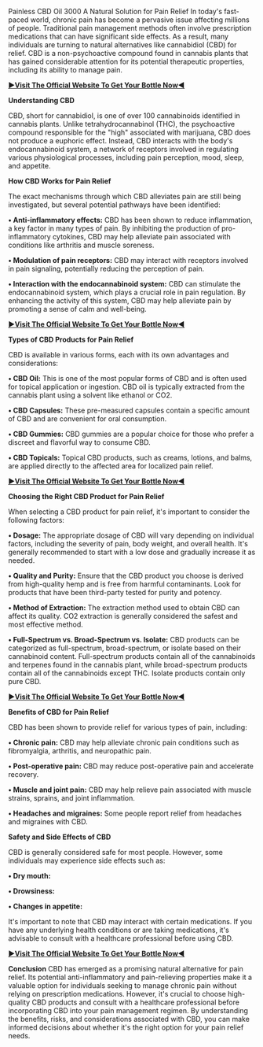 Painless CBD Oil 3000 A Natural Solution for Pain Relief In today's fast-paced world, chronic pain has become a pervasive issue affecting millions of people. Traditional pain management methods often involve prescription medications that can have significant side effects. As a result, many individuals are turning to natural alternatives like cannabidiol (CBD) for relief. CBD is a non-psychoactive compound found in cannabis plants that has gained considerable attention for its potential therapeutic properties, including its ability to manage pain.   

**[►Visit The Official Website To Get Your Bottle Now◄](https://nutraleafs.com/Painless)**

**Understanding CBD**

CBD, short for cannabidiol, is one of over 100 cannabinoids identified in cannabis plants. Unlike tetrahydrocannabinol (THC), the psychoactive compound responsible for the "high" associated with marijuana, CBD does not produce a euphoric effect. Instead, CBD interacts with the body's endocannabinoid system, a network of receptors involved in regulating various physiological processes, including pain perception, mood, sleep, and appetite.   

**How CBD Works for Pain Relief**

The exact mechanisms through which CBD alleviates pain are still being investigated, but several potential pathways have been identified:

**•	Anti-inflammatory effects:** CBD has been shown to reduce inflammation, a key factor in many types of pain. By inhibiting the production of pro-inflammatory cytokines, CBD may help alleviate pain associated with conditions like arthritis and muscle soreness.   

**•	Modulation of pain receptors:** CBD may interact with receptors involved in pain signaling, potentially reducing the perception of pain.

**•	Interaction with the endocannabinoid system:** CBD can stimulate the endocannabinoid system, which plays a crucial role in pain regulation. By enhancing the activity of this system, CBD may help alleviate pain by promoting a sense of calm and well-being.   

**[►Visit The Official Website To Get Your Bottle Now◄](https://nutraleafs.com/Painless)**

**Types of CBD Products for Pain Relief**

CBD is available in various forms, each with its own advantages and considerations:

**•	CBD Oil:** This is one of the most popular forms of CBD and is often used for topical application or ingestion. CBD oil is typically extracted from the cannabis plant using a solvent like ethanol or CO2.   

**•	CBD Capsules:** These pre-measured capsules contain a specific amount of CBD and are convenient for oral consumption.   

**•	CBD Gummies:** CBD gummies are a popular choice for those who prefer a discreet and flavorful way to consume CBD.   

**•	CBD Topicals:** Topical CBD products, such as creams, lotions, and balms, are applied directly to the affected area for localized pain relief.   

**[►Visit The Official Website To Get Your Bottle Now◄](https://nutraleafs.com/Painless)**

**Choosing the Right CBD Product for Pain Relief**

When selecting a CBD product for pain relief, it's important to consider the following factors:

**•	Dosage:** The appropriate dosage of CBD will vary depending on individual factors, including the severity of pain, body weight, and overall health. It's generally recommended to start with a low dose and gradually increase it as needed.   

**•	Quality and Purity:** Ensure that the CBD product you choose is derived from high-quality hemp and is free from harmful contaminants. Look for products that have been third-party tested for purity and potency.

**•	Method of Extraction:** The extraction method used to obtain CBD can affect its quality. CO2 extraction is generally considered the safest and most effective method.   

**•	Full-Spectrum vs. Broad-Spectrum vs. Isolate:** CBD products can be categorized as full-spectrum, broad-spectrum, or isolate based on their cannabinoid content. Full-spectrum products contain all of the cannabinoids and terpenes found in the cannabis plant, while broad-spectrum products contain all of the cannabinoids except THC. Isolate products contain only pure CBD.   

**[►Visit The Official Website To Get Your Bottle Now◄](https://nutraleafs.com/Painless)**

**Benefits of CBD for Pain Relief**

CBD has been shown to provide relief for various types of pain, including:

**•	Chronic pain:** CBD may help alleviate chronic pain conditions such as fibromyalgia, arthritis, and neuropathic pain.

**•	Post-operative pain:** CBD may reduce post-operative pain and accelerate recovery.   

**•	Muscle and joint pain:** CBD may help relieve pain associated with muscle strains, sprains, and joint inflammation.

**•	Headaches and migraines:** Some people report relief from headaches and migraines with CBD.   

**Safety and Side Effects of CBD**

CBD is generally considered safe for most people. However, some individuals may experience side effects such as:   

**•	Dry mouth:**

**•	Drowsiness:**

**•	Changes in appetite:**

It's important to note that CBD may interact with certain medications. If you have any underlying health conditions or are taking medications, it's advisable to consult with a healthcare professional before using CBD.   

**[►Visit The Official Website To Get Your Bottle Now◄](https://nutraleafs.com/Painless)**

**Conclusion**
CBD has emerged as a promising natural alternative for pain relief. Its potential anti-inflammatory and pain-relieving properties make it a valuable option for individuals seeking to manage chronic pain without relying on prescription medications. However, it's crucial to choose high-quality CBD products and consult with a healthcare professional before incorporating CBD into your pain management regimen. By understanding the benefits, risks, and considerations associated with CBD, you can make informed decisions about whether it's the right option for your pain relief needs.

